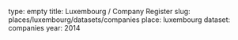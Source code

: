 type: empty
title: Luxembourg / Company Register
slug: places/luxembourg/datasets/companies
place: luxembourg
dataset: companies
year: 2014
